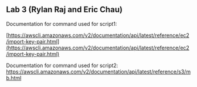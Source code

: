## Lab 3 (Rylan Raj and Eric Chau)

Documentation for command used for script1:

[https://awscli.amazonaws.com/v2/documentation/api/latest/reference/ec2/import-key-pair.html](https://awscli.amazonaws.com/v2/documentation/api/latest/reference/ec2/import-key-pair.html)


Documentation for command used for script2:
https://awscli.amazonaws.com/v2/documentation/api/latest/reference/s3/mb.html
